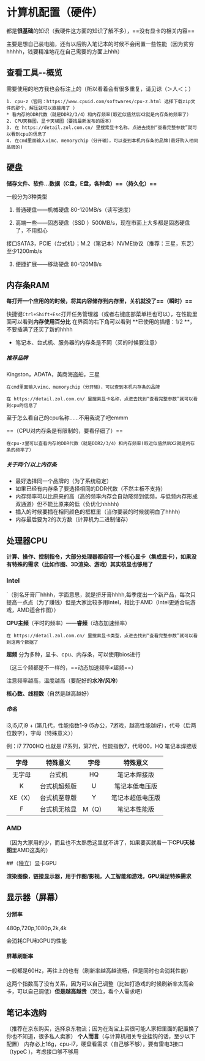 # 计算机配置（硬件）

都是**很基础**的知识（我硬件这方面的知识了解不多），==没有显卡的相关内容==

主要是想自己装电脑，还有以后购入笔记本的时候不会闲置一些性能（因为贫穷hhhhh，钱要精准地花在自己需要的方面上hhh）

## 查看工具--概览
需要使用的地方我也会标注上的（所以看着会有很多重复，请见谅（＞人＜；）

```
1. cpu-z（官网：https://www.cpuid.com/softwares/cpu-z.html 选择下载zip文件的那个，解压就可以直接用了 ）
* 看内存的DDR代数（就是DDR2/3/4）和内存频率(取近似值然后X2就是内存条的频率了）
2. CPU天梯图，显卡天梯图（要找最新发布的版本）
3. 在 https://detail.zol.com.cn/ 里搜索显卡名称，点进去找到“查看完整参数”就可以看到cpu的信息了
4. 在cmd里面输入vimc、memorychip（分开输），可以查到本机内存条的品牌(最好购入相同品牌的)
```

## 硬盘

**储存文件、软件...数据（C盘，E盘，各种盘）==（持久化）==**

一般分为3种类型

1. 普通硬盘——机械硬盘 80-120MB/s（读写速度）

2. 高端一些——固态硬盘（SSD ）500MB/s，现在市面上大多都是固态硬盘了，不用担心

接口SATA3，PCIE（台式机）；M.2（笔记本）NVME协议（推荐：三星，东芝）至少1200mb/s

3. 便捷扩展——移动硬盘 80-120MB/s

## 内存条RAM

**每打开一个应用的的时候，将其内容储存到内存里，关机就没了==（瞬时）==**

快捷键`Ctrl+Shift+Esc`打开任务管理器（或者右键底部菜单栏也可以），在性能里面可以看到**内存使用百分比**
在界面的右下角可以看到 **已使用的插槽：1/2 **，不要插满了还买了新的hhhh

- 笔记本、台式机、服务器的内存条是不同（买的时候要注意）

##### 推荐品牌
Kingston，ADATA，美商海盗船，三星

```
在cmd里面输入vimc、memorychip（分开输），可以查到本机内存条的品牌
```
```
在 https://detail.zol.com.cn/ 里搜索显卡名称，点进去找到“查看完整参数”就可以看到cpu的信息了
```
至于怎么看自己的cpu名称......不用我说了吧emmm

==（CPU对内存条是有限制的，要看仔细了）==

```
在cpu-z里可以查看内存的DDR代数（就是DDR2/3/4）和内存频率(取近似值然后X2就是内存条的频率了）
```

##### 关于两个/以上内存条

* 最好选择同一个品牌的（为了系统稳定）
* 如果已经有内存条了要选择相同的DDR代数（不然主板不支持）
* 内存频率可以比原来的高（高的频率内存会自动降频到低频，与低频内存形成双通道）但不能比原来的低（负优化hhhhh)
* 插入的时候要插在相同颜色的框框里（当你要装的时候就明白了hhhh)
* 内存最后要为2的次方数（计算机为二进制储存）

## 处理器CPU

**计算、操作、控制指令，大部分处理器都自带一个核心显卡（集成显卡），如果没有特殊的需求（比如作图、3D渲染、游戏）其实核显也够用了**

### Intel
`（别名牙膏厂hhhh，字面意思，就是挤牙膏hhhh,每季度出一个新产品，每次只提高一点点（为了赚钱）但是大家比较多用Intel，相比于AMD（Intel更适合玩游戏，AMD适合作图））

**CPU主频**（平时的频率）——**睿频**（动态加速频率）
```
在 https://detail.zol.com.cn/ 里搜索显卡类型，点进去找到“查看完整参数”就可以看到这两个数据了
```
**超频** 分为多种，显卡、cpu、内存条，可以使用bios进行

（这三个频都是不一样的，==动态加速频率≠超频==）

注意频率越高，温度越高（要配好的**水冷/风冷**）

**核心数、线程数**（自然是越高越好）

##### 命名
i3,i5,i7,i9 +  (第几代，性能指数1-9 (5办公，7游戏，越高性能越好），代号（后两位数字），字母（特殊意义））

例：i7 7700HQ 
也就是 i7系列，第7代，性能指数7，代号00，HQ 笔记本焊接版

|  字母   |   特殊意义   |  字母  |     特殊意义     |
| :-----: | :----------: | :----: | :--------------: |
| 无字母  |    台式机    |   HQ   |   笔记本焊接版   |
|    K    | 台式机超频版 |   U    |  笔记本低电压版  |
| XE（X） | 台式机至尊版 |   Y    | 笔记本超低电压版 |
|    F    | 台式机无核显 | M（Q） |   笔记本性能版   |

### AMD

（因为大家用的少，而且也不太熟悉这里就不讲了，如果要买就看一下**CPU天梯图**里AMD这类的）

##（独立）显卡GPU

**渲染图像，链接显示器，用于作图/影视，人工智能和游戏，GPU满足特殊需求**

## 显示器（屏幕）

#### 分辨率
480p,720p,1080p,2k,4k

会消耗CPU和GPU的性能

#### 屏幕刷新率
一般都是60Hz，再往上的也有（刷新率越高越流畅，但是同时也会消耗性能）

这两个指数高了没有关系，因为可以自己调整（比如打游戏的时候刷新率太高会卡，可以自己调低）**但是越高越贵**（哭泣，看个人需求吧）
## 笔记本选购
（推荐在京东购买，选择京东物流；因为在淘宝上买很可能人家把里面的配置换了你也不知道，很多私人卖家）
**个人而言**（与计算机相关专业挂钩的话，至少以下配置）
内存必上16g，cpu-i7，硬盘看需求（自己够不够），要有雷电3接口（typeC )，考虑接口够不够用
